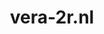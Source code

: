 ---
layout: post
title:  "vera-2r.nl"
internal_url:  "/data/vera-2r.nl.html"
categories: dutchgov
---